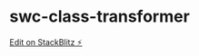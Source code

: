 # swc-class-transformer

[Edit on StackBlitz ⚡️](https://stackblitz.com/edit/stackblitz-webcontainer-api-starter-vbw67v)